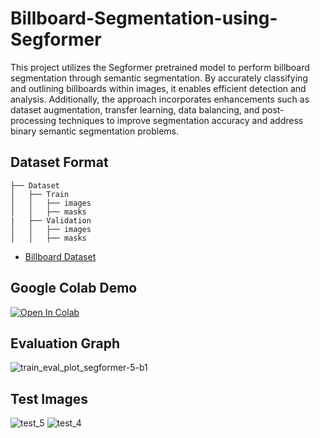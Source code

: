 # Billboard-Segmentation-using-Segformer


This project utilizes the Segformer pretrained model to perform billboard segmentation through semantic segmentation. By accurately classifying and outlining billboards within images, it enables efficient detection and analysis. Additionally, the approach incorporates enhancements such as dataset augmentation, transfer learning, data balancing, and post-processing techniques to 
improve segmentation accuracy and address binary semantic segmentation problems.


## Dataset Format

```text
├── Dataset
│   ├── Train
│   │   ├── images
│   │   ├── masks
|   ├── Validation
│   │   ├── images
│   │   ├── masks
```
- [Billboard Dataset](https://github.com/Deepchavda007/Billboard-Segmentation-using-Segformer/tree/main/Dataset)

## Google Colab Demo

[![Open In Colab](https://colab.research.google.com/assets/colab-badge.svg)](https://colab.research.google.com/github/Deepchavda007/Billboard-Segmentation-using-Segformer/blob/main/Billboard_Segmentation.ipynb)

## Evaluation Graph
![train_eval_plot_segformer-5-b1](https://github.com/Deepchavda007/Billboard-Segmentation-using-Segformer/assets/82630272/46913fdc-154a-45f5-8090-e8d2858dfde4)

## Test Images
![test_5](https://github.com/Deepchavda007/Billboard-Segmentation-using-Segformer/assets/82630272/180e5d2b-2f3d-4e2a-bad6-5c3a746de3af)
![test_4](https://github.com/Deepchavda007/Billboard-Segmentation-using-Segformer/assets/82630272/c240f459-f01a-4160-81e3-f3e0de64591c)







